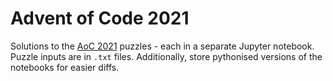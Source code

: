 # Advent of Code 2021

Solutions to the [AoC 2021](https://adventofcode.com) puzzles - each in a separate Jupyter notebook.
Puzzle inputs are in `.txt` files. Additionally, store pythonised versions of the notebooks for easier diffs.
